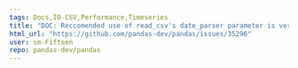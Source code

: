 ```yaml
---
tags: Docs,IO-CSV,Performance,Timeseries
title: "DOC: Reccomended use of read_csv's date_parser parameter is very slow"
html_url: "https://github.com/pandas-dev/pandas/issues/35296"
user: sm-Fifteen
repo: pandas-dev/pandas
---
```


